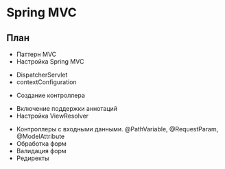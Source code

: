 # Spring MVC

## План

* Паттерн MVC
* Настройка Spring MVC
 - DispatcherServlet
 - contextConfiguration
* Создание контроллера
 - Включение поддержки аннотаций
 - Настройка ViewResolver
* Контроллеры с входными данными. @PathVariable, @RequestParam, @ModelAttribute
* Обработка форм
* Валидация форм
* Редиректы
